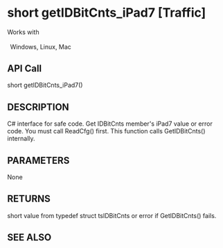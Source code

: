 # short getIDBitCnts_iPad7 [Traffic]

Works with <p class="s1" style="padding-top: 2pt;padding-left: 5pt;text-indent: 0pt;text-align: left;"><a name="bookmark249">&zwnj;</a>Windows, Linux, Mac</p>

## API Call
short getIDBitCnts_iPad7()
## DESCRIPTION
C# interface for safe code. Get IDBitCnts member&#39;s iPad7 value or error code. You must call ReadCfg() first. This function calls GetIDBitCnts() internally.

## PARAMETERS
None

## RETURNS
short value from typedef struct tsIDBitCnts or error if GetIDBitCnts() fails.

## SEE ALSO

